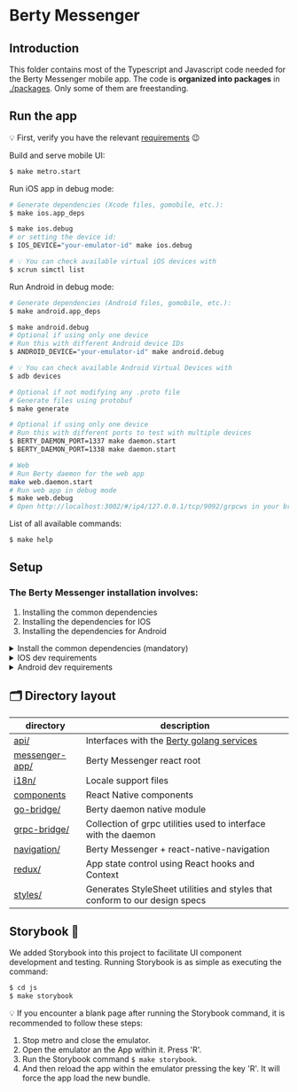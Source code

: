 # Berty Messenger

## Introduction

This folder contains most of the Typescript and Javascript code needed for the Berty Messenger mobile app. The code is **organized into packages** in [./packages](./packages). Only some of them are freestanding.

## Run the app

💡 First, verify you have the relevant [requirements](#Setup) 😉

Build and serve mobile UI:

```bash
$ make metro.start
```

Run iOS app in debug mode:

```bash
# Generate dependencies (Xcode files, gomobile, etc.):
$ make ios.app_deps

$ make ios.debug
# or setting the device id:
$ IOS_DEVICE="your-emulator-id" make ios.debug

# 💡 You can check available virtual iOS devices with
$ xcrun simctl list
```

Run Android in debug mode:

```bash
# Generate dependencies (Android files, gomobile, etc.):
$ make android.app_deps

$ make android.debug
# Optional if using only one device
# Run this with different Android device IDs
$ ANDROID_DEVICE="your-emulator-id" make android.debug

# 💡 You can check available Android Virtual Devices with
$ adb devices
```

```bash
# Optional if not modifying any .proto file
# Generate files using protobuf
$ make generate

# Optional if using only one device
# Run this with different ports to test with multiple devices
$ BERTY_DAEMON_PORT=1337 make daemon.start
$ BERTY_DAEMON_PORT=1338 make daemon.start

# Web
# Run Berty daemon for the web app
make web.daemon.start
# Run web app in debug mode
$ make web.debug
# Open http://localhost:3002/#/ip4/127.0.0.1/tcp/9092/grpcws in your browser
```

List of all available commands:

```bash
$ make help
```

## Setup

### The Berty Messenger installation involves:

1. Installing the common dependencies
2. Installing the dependencies for IOS
3. Installing the dependencies for Android

<details><summary>Install the common dependencies (mandatory)</summary>

1. Install `asdf` tool version manager following its [tutorial](https://asdf-vm.com/guide/getting-started.html).

> **Warning**: if you are using `nvm` you may face some incompatibility issues with `asdf` during the build process.

2. Run the initial setup script in the root project's folder:

   ```bash
   $ cd berty # root folder

   $ make asdf.install_tools
   ```

   If you have an issue related with gpg, eg:
   "Missing one or more of the following dependencies: tar, gpg"
   You can try solve this issue using: `$ brew install gpg`

3. [Docker Desktop](https://docs.docker.com/docker-for-mac/install/)

</details>

<details><summary>IOS dev requirements</summary>

- Mac OS X
- [XCode _(latest stable)_](https://developer.apple.com/download/all/?q=Xcode)

Run:

```bash
$ cd js

$ make ios.app_deps
```

</details>

<details><summary>Android dev requirements</summary>

- An Android app **development environment**, e.g. [Android Studio](https://developer.android.com/studio/install)
- **Android SDK**, with the following enabled (in Android Studio Code in `Tools --> SDK Manager`):
  - SDK Platform "Android 11.0 (R)"
  - Android SDK Build-Tools
  - LLDB
  - NDK version 23.1.7779620 (`export ANDROID_NDK_HOME="$ANDROID_HOME/ndk/23.1.7779620"`)
  - Cmake
  - Android SDK Command-line Tools
- A physical or virtual **Android device** (in Android Studio, `Tools --> AVD Manager`)

💡 Check you can run all the commands `sdkmanager`, `emulator`, `ndk-bundle`, and `adb` (these are binaries in `$ANDROID_HOME` subfolders)

Run:

```bash
$ cd js

$ make android.app_deps
```

</details>

##

## 🗂️ Directory layout

| directory                                                          | description                                                                                    |
| ------------------------------------------------------------------ | ---------------------------------------------------------------------------------------------- |
| [api/](https://github.com/berty/berty/tree/master/js/packages/api) | Interfaces with the [Berty golang services](https://github.com/berty/berty/tree/master/go/pkg) |
| [messenger-app/](./packages/messenger-app/)                        | Berty Messenger react root                                                                     |
| [i18n/](./packages/i18n)                                           | Locale support files                                                                           |
| [components](./packages/components)                                | React Native components                                                                        |
| [go-bridge/](./packages/native-modules/GoBridge)                   | Berty daemon native module                                                                     |
| [grpc-bridge/](./packages/grpc-bridge)                             | Collection of grpc utilities used to interface with the daemon                                 |
| [navigation/](./packages/navigation)                               | Berty Messenger + react-native-navigation                                                      |
| [redux/](./packages/redux)                                         | App state control using React hooks and Context                                                |
| [styles/](./packages/contexts/styles/)                             | Generates StyleSheet utilities and styles that conform to our design specs                     |

## Storybook 🎨

We added Storybook into this project to facilitate UI component development and testing.
Running Storybook is as simple as executing the command:

```bash
$ cd js
$ make storybook
```

💡 If you encounter a blank page after running the Storybook command, it is recommended to follow these steps:

1. Stop metro and close the emulator.
2. Open the emulator an the App within it. Press 'R'.
3. Run the Storybook command `$ make storybook`.
4. And then reload the app within the emulator pressing the key 'R'. It will force the app load the new bundle.
